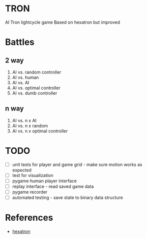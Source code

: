 # TRON

AI Tron lightcycle game
Based on hexatron but improved

# Battles

## 2 way

1. AI vs. random controller
2. AI vs. human
3. AI vs. AI
4. AI vs. optimal controller
1. AI vs. dumb controller
## n way

1. AI vs. n x AI
2. AI vs. n x random
3. AI vs. n x optimal controller

# TODO 

* [ ] unit tests for player and game grid - make sure motion works as expected
* [ ] test for visualization
* [ ] pygame human player interface
* [ ] replay interface - read saved game data
* [ ] pygame recorder
* [ ] automated testing - save state to binary data structure

# References

* [hexatron](https://github.com/pvmolle/hexatron)
